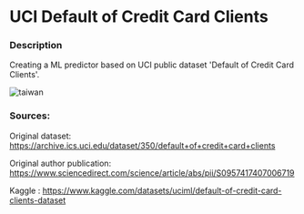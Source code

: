 # UCI Default of Credit Card Clients

### Description

Creating a ML predictor based on UCI public dataset 'Default of Credit Card Clients'. 

![taiwan](https://i.redd.it/a4ggpzxox8g11.jpg)

### Sources:

Original dataset:
https://archive.ics.uci.edu/dataset/350/default+of+credit+card+clients

Original author publication:
https://www.sciencedirect.com/science/article/abs/pii/S0957417407006719

Kaggle :
https://www.kaggle.com/datasets/uciml/default-of-credit-card-clients-dataset 